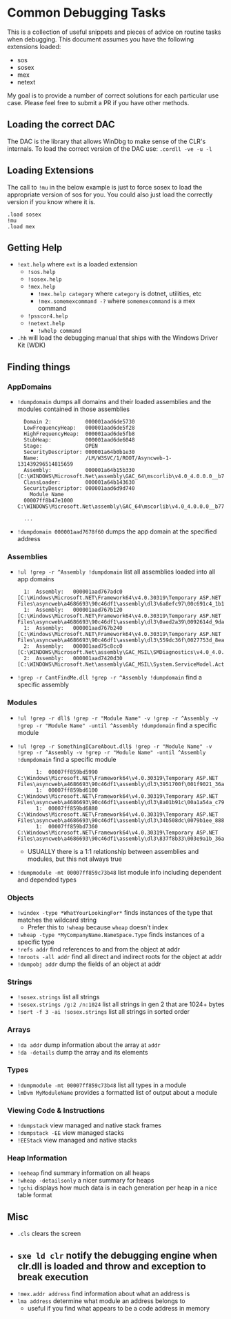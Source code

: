 # Common Debugging Tasks
This is a collection of useful snippets and pieces of advice on routine tasks when debugging. This document assumes you have the following extensions loaded:
 - sos
 - sosex
 - mex
 - netext

My goal is to provide a number of correct solutions for each particular use case. Please feel free to submit a PR if you have other methods.

## Loading the correct DAC
The DAC is the library that allows WinDbg to make sense of the CLR's internals.
To load the correct version of the DAC use: `.cordll -ve -u -l`

## Loading Extensions
The call to `!mu` in the below example is just to force sosex to load the appropriate version of sos for you. You could also just load the correctly version if you know where it is.

    .load sosex
    !mu
    .load mex

## Getting Help
- `!ext.help` where `ext` is a loaded extension
  + `!sos.help`
  + `!sosex.help`
  + `!mex.help`
    + `!mex.help category` where `category` is dotnet, utilities, etc
    + `!mex.somemexcommand -?` where `somemexcommand` is a mex command
  + `!psscor4.help`
  + `!netext.help`
    + `!whelp command` 
- `.hh` will load the debugging manual that ships with the Windows Driver Kit (WDK)
## Finding things
### AppDomains
- `!dumpdomain` dumps all domains and their loaded assemblies and the modules contained in those assemblies

        Domain 2:           000001aad6de5730
        LowFrequencyHeap:   000001aad6de5f28
        HighFrequencyHeap:  000001aad6de5fb8
        StubHeap:           000001aad6de6048
        Stage:              OPEN
        SecurityDescriptor: 000001a64b0b1e30
        Name:               /LM/W3SVC/1/ROOT/Asyncweb-1-131439296514815659
        Assembly:           000001a64b15b330 [C:\WINDOWS\Microsoft.Net\assembly\GAC_64\mscorlib\v4.0_4.0.0.0__b77a5c561934e089\mscorlib.dll]
        ClassLoader:        000001a64b143630
        SecurityDescriptor: 000001aad6d9d740
          Module Name
        00007ff8b47e1000            C:\WINDOWS\Microsoft.Net\assembly\GAC_64\mscorlib\v4.0_4.0.0.0__b77a5c561934e089\mscorlib.dll

        ...

- `!dumpdomain 000001aad7678f60` dumps the app domain at the specified address

### Assemblies
- `!ul !grep -r ^Assembly !dumpdomain` list all assemblies loaded into all app domains

        1:  Assembly:   000001aad767adc0 [C:\Windows\Microsoft.NET\Framework64\v4.0.30319\Temporary ASP.NET Files\asyncweb\a4686693\90c46df1\assembly\dl3\6a8efc97\00c691c4_1b11ce01\Antlr3.Runtime.dll]
        1:  Assembly:   000001aad767b120 [C:\Windows\Microsoft.NET\Framework64\v4.0.30319\Temporary ASP.NET Files\asyncweb\a4686693\90c46df1\assembly\dl3\0aed2a39\0092614d_9dafcf01\Newtonsoft.Json.dll]
        1:  Assembly:   000001aad767b240 [C:\Windows\Microsoft.NET\Framework64\v4.0.30319\Temporary ASP.NET Files\asyncweb\a4686693\90c46df1\assembly\dl3\559dc36f\0027753d_8eaece01\WebGrease.dll]
        2:  Assembly:   000001aad75c8cc0 [C:\WINDOWS\Microsoft.Net\assembly\GAC_MSIL\SMDiagnostics\v4.0_4.0.0.0__b77a5c561934e089\SMDiagnostics.dll]
        2:  Assembly:   000001aad7420d30 [C:\WINDOWS\Microsoft.Net\assembly\GAC_MSIL\System.ServiceModel.Activities\v4.0_4.0.0.0__31bf3856ad364e35\System.ServiceModel.Activities.dll]

- `!grep -r CantFindMe.dll !grep -r ^Assembly !dumpdomain` find a specific assembly

### Modules
- `!ul !grep -r dll$ !grep -r "Module Name" -v !grep -r ^Assembly -v !grep -r "Module Name" -until ^Assembly !dumpdomain` find a specific module
- `!ul !grep -r SomethingICareAbout.dll$ !grep -r "Module Name" -v !grep -r ^Assembly -v !grep -r "Module Name" -until ^Assembly !dumpdomain` find a specific module


            1:  00007ff859bd5990            C:\Windows\Microsoft.NET\Framework64\v4.0.30319\Temporary ASP.NET Files\asyncweb\a4686693\90c46df1\assembly\dl3\3951700f\001f9021_36abce01\Microsoft.ScriptManager.WebForms.dll
            1:  00007ff859bd6100            C:\Windows\Microsoft.NET\Framework64\v4.0.30319\Temporary ASP.NET Files\asyncweb\a4686693\90c46df1\assembly\dl3\8a01b91c\00a1a54a_c79fce01\AspNet.ScriptManager.bootstrap.dll
            1:  00007ff859bd6880            C:\Windows\Microsoft.NET\Framework64\v4.0.30319\Temporary ASP.NET Files\asyncweb\a4686693\90c46df1\assembly\dl3\34b508dc\0079b1ee_888dce01\Microsoft.AspNet.FriendlyUrls.dll
            1:  00007ff859bd7360            C:\Windows\Microsoft.NET\Framework64\v4.0.30319\Temporary ASP.NET Files\asyncweb\a4686693\90c46df1\assembly\dl3\837f8b33\003e9a1b_36abce01\Microsoft.ScriptManager.MSAjax.dll

    + USUALLY there is a 1:1 relationship between assemblies and modules, but this not always true
- `!dumpmodule -mt 00007ff859c73b48` list module info including dependent and depended types  
  
### Objects
- `!windex -type *WhatYourLookingFor*` finds instances of the type that matches the wildcard string
  - Prefer this to `!wheap` because `wheap` doesn't index
- `!wheap -type *MyCompanyName.NameSpace.Type` finds instances of a specific type
- `!refs addr` find references to and from the object at addr
- `!mroots -all addr` find all direct and indirect roots for the object at addr
- `!dumpobj addr` dump the fields of an object at addr 

### Strings
- `!sosex.strings` list all strings
- `!sosex.strings /g:2 /n:1024` list all strings in gen 2 that are 1024+ bytes
- `!sort -f 3 -ai !sosex.strings` list all strings in sorted order

### Arrays
- `!da addr` dump information about the array at `addr`
- `!da -details` dump the array and its elements 

### Types 
- `!dumpmodule -mt 00007ff859c73b48` list all types in a module
- `lmDvm MyModuleName` provides a formatted list of output about a module 

### Viewing Code & Instructions
- `!dumpstack` view managed and native stack frames
- `!dumpstack -EE` view managed stacks
- `!EEStack` view managed and native stacks

### Heap Information
- `!eeheap` find summary information on all heaps
- `!wheap -detailsonly` a nicer summary for heaps
- `!gchi` displays how much data is in each generation per heap in a nice table format
## Misc
- `.cls` clears the screen
- `sxe ld clr` notify the debugging engine when clr.dll is loaded and throw and exception to break execution
  - 
- `!mex.addr address` find information about what an address is
- `lma address` determine what module an address belongs to
  - useful if you find what appears to be a code address in memory

